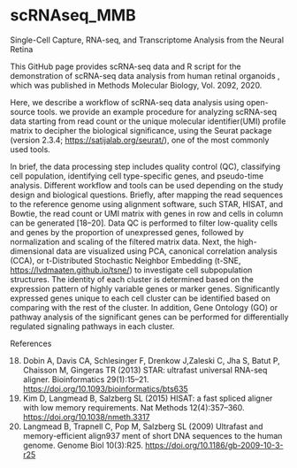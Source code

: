 # scRNAseq_MMB
Single-Cell Capture, RNA-seq, and Transcriptome Analysis from the Neural Retina

This GitHub page provides scRNA-seq data and R script for the demonstration of scRNA-seq data analysis from human retinal organoids , which was published in Methods Molecular Biology, Vol. 2092, 2020.

Here, we describe a workflow of scRNA-seq data analysis using open-source tools. we provide an example procedure for analyzing scRNA-seq data starting from read count or the unique molecular identifier(UMI) profile matrix to decipher the biological significance, using the Seurat package (version 2.3.4; https://satijalab.org/seurat/), one of the most commonly used tools. 

In brief, the data processing step includes quality control (QC), classifying cell population, identifying cell type-specific genes, and pseudo-time analysis. Different workflow and tools can be used depending on the study design and biological questions. Briefly, after mapping the read sequences to the reference genome using alignment software, such STAR, HISAT, and Bowtie, the read count or UMI matrix with genes in row and cells in column can be generated [18–20]. Data QC is performed to filter low-quality cells and genes by the proportion of unexpressed genes, followed by normalization and scaling of the filtered matrix data. Next, the high-dimensional data are visualized using PCA, canonical correlation analysis (CCA), or t-Distributed Stochastic Neighbor Embedding (t-SNE, https://lvdmaaten.github.io/tsne/) to investigate cell subpopulation structures. The identity of each cluster is determined based on the expression pattern of highly variable genes or marker genes. Significantly expressed genes unique to each cell cluster can be identified based on comparing with the rest of the cluster. In addition, Gene Ontology (GO) or pathway analysis of the significant genes can be performed for differentially regulated signaling pathways in each cluster. 



References

18. Dobin A, Davis CA, Schlesinger F, Drenkow J,Zaleski C, Jha S, Batut P, Chaisson M, Gingeras TR (2013) STAR: ultrafast universal RNA-seq aligner. Bioinformatics 29(1):15–21. https://doi.org/10.1093/bioinformatics/bts635 
19. Kim D, Langmead B, Salzberg SL (2015) HISAT: a fast spliced aligner with low memory requirements. Nat Methods 12(4):357–360.
https://doi.org/10.1038/nmeth.3317
20. Langmead B, Trapnell C, Pop M, Salzberg SL (2009) Ultrafast and memory-efficient align937 ment of short DNA sequences to the human genome. Genome Biol 10(3):R25. https://doi.org/10.1186/gb-2009-10-3-r25
